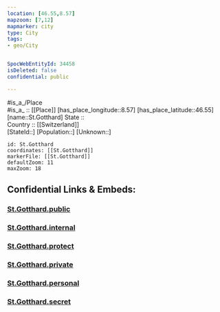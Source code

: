 ```yaml
---
location: [46.55,8.57] 
mapzoom: [7,12] 
mapmarker: city 
type: City
tags:
- geo/City


SpocWebEntityId: 34458
isDeleted: false
confidential: public

---
```

#is_a_/Place  
#is_a_ :: [[Place]] 
[has_place_longitude::8.57] 
[has_place_latitude::46.55] 
[name::St.Gotthard] 
State ::  
Country :: [[Switzerland]]  
[StateId::] 
[Population::] 
[Unknown::] 


```leaflet
id: St.Gotthard
coordinates: [[St.Gotthard]] 
markerFile: [[St.Gotthard]] 
defaultZoom: 11 
maxZoom: 18
```


## Confidential Links & Embeds: 

### [St.Gotthard.public](/_public/\Earth\Continent\Europe\Europe~Central\Switzerland\Switzerland~Cantons\Ticino\CitySt.Gotthard.public.md) 

### [St.Gotthard.internal](/_internal/\Earth\Continent\Europe\Europe~Central\Switzerland\Switzerland~Cantons\Ticino\CitySt.Gotthard.internal.md) 

### [St.Gotthard.protect](/_protect/\Earth\Continent\Europe\Europe~Central\Switzerland\Switzerland~Cantons\Ticino\CitySt.Gotthard.protect.md) 

### [St.Gotthard.private](/_private/\Earth\Continent\Europe\Europe~Central\Switzerland\Switzerland~Cantons\Ticino\CitySt.Gotthard.private.md) 

### [St.Gotthard.personal](/_personal/\Earth\Continent\Europe\Europe~Central\Switzerland\Switzerland~Cantons\Ticino\CitySt.Gotthard.personal.md) 

### [St.Gotthard.secret](/_secret/\Earth\Continent\Europe\Europe~Central\Switzerland\Switzerland~Cantons\Ticino\CitySt.Gotthard.secret.md)

